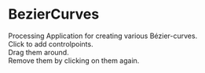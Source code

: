 # BezierCurves
Processing Application for creating various Bézier-curves.  
Click to add controlpoints.   
Drag them around.  
Remove them by clicking on them again.  
